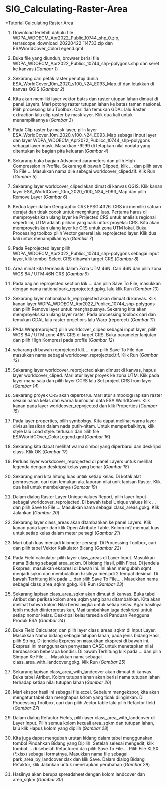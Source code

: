# SIG_Calculating-Raster-Area

*Tutorial Calculating Raster Area

1. Download terlebih dahulu file WDPA_WDOECM_Apr2022_Public_10744_shp_0.zip, terrascope_download_20220422_114733.zip dan ESAWorldCover_ColorLegend.qml

2. Buka file yang diunduh, browser berisi file WDPA_WDOECM_Apr2022_Publicc_10744_shp-polygons.shp dan seret ke kanvas (*Gambar 1*)

3. Sekarang cari petak raster penutup dunia ESA_WorldCover_10m_2020_v100_N24_E093_Map.tif dan letakkan di kanvas QGIS (*Gambar 2*)

4. Kita akan memiliki layer vektor batas dan raster utupan lahan dimuat di panel Layers. Mari potong raster tutupan lahan ke batas taman nasional. Pilih processing lalu Toolbox. Cari dan temukan GDAL lalu Raster extraction lalu clip raster by mask layer. Klik dua kali untuk menampilkannya (*Gambar 3*)

5. Pada Clip raster by mask layer, pilih layer ESA_WorldCover_10m_2020_v100_N24_E093_Map sebagai input layer dan layer WDPA_WDOECM_Apr2022_Publicc_10744_shp-polygons sebagai layer mask. Masukkan -9999 di tetapkan nilai nodata yang ditentukan ke bagian pita keluaran (*Gambar 4*)

6. Sekarang buka bagian Advanced parameters dan pilih High Compression in Profile. Sekarang di bawah Clipped, klik ... dan pilih save To File ... Masukkan nama dile sebagai worldcover_cliped.tif. Klik Run (*Gambar 5*)

7. Sekarang layer worldcover_cliped akan dimat di kanvas QGIS. Klik kanan layer ESA_WorldCover_10m_2020_v100_N24_E093_Map dan pilih Remove Layer (*Gambar 6*)

8. Kedua layer dalam Geographic CRS EPSG:4326. CRS ini memiliki satuan derajat dan tidak cocok untuk menghitung luas. Pertama harus di memproyeksikan ulang layer ke Projected CRS untuk analisis regional seperti ini, UTM adalah pilihan yang baik untuk proyeksi CRS. Kita akan memproyeksikan ulang layer ke CRS untuk zona UTM lokal. Buka Processing toolbox pilih Vector general lalu reprojected layer. Klik dua kali untuk menampilkannya (*Gambar 7*)

9. Pada Reprojected layer pilih WDPA_WDOECM_Apr2022_Publicc_10744_shp-polygons sebagai input layer, klik tombol Select CRS dibawah target CRS (*Gambar 8*)

10. Area minat kita termasuk dalam Zona UTM 46N. Cari 46N dan pilih zona WGS 84 / UTM 46N CRS (*Gambar 9*)

11. Pada bagian reprojected section klik ... dan pilih Save To File, masukkan dengan nama nationalpark_reprojected.gpkg. lalu klik Run (*Gambar 10*)

12. Sekarang layer nationalpark_reprpojected akan dimuat di kanvas. Klik kanan layer WDPA_WDOECM_Apr2022_Publicc_10744_shp-polygons dan pilih Remove layer untuk menghapusnya. Sekarang kita akan memproyeksikan ulang layer raster. Pada processing toolbox cari dan temukan GDAL lalu raster projetions lalu Warp (reporect) (*Gambar 11*)

13. PAda Wrap(reproject) pilih worldcover_cliped sebagai input layer, pilih WGS 84 / UTM zone 46N CRS di target CRS. Buka parameter lanjutan dan pilih High Kompresi pada profile (*Gambar 12*)

14. sekarang di bawah reprojetced klik ... dan pilih Save To File dan masukkan nama sebagai worldcover_reprojected.tif. Klik Run (*Gambar 13*)

15. Sekarang layer worldcover_reprojected akan dimuat di kanvas, hapus layer worldcover_cliped. Mari atur layer proyek ke zona UTM. Klik pada layer mana saja dan pilih layer CCRS lalu Set project CRS from layer (*Gambar 14*)

16. Sekarang proyek CRS akan diperbarui. Mari atur simbologi lapisan raster sesuai nama kelas dan warna kumpulan data ESA WorldCover. Klik kanan pada layer worldcover_reprojected dan klik Properties (*Gambar 15*)

17. Pada layer properties, pilih symbology. Kita dapat melihat warna layer divisualisasikan dalam nada putih-hitam. Untuk memperbaikinya, klik style lalu Load style. terlusuri dan pilih file ESAWorldCOver_ColorLegend.qml (*Gambar 16*)

18. Sekarang kita dapat melihat warna simbol yang diperbarui dan deskripsi class. Klik OK (*Gambar 17*)

19. Perluas layer workdcover_reprojected di panel Layers untuk melihat legenda dengan deskripsi kelas yang benar (*Gambar 18*)

20. Sekarang mari kita hitung luas untuk setiap kelas. Di kotak alat pemrosesan, cari dan temukan alat laporan nilai unik lapisan Raster. Klik dua kali untuk membukanya (*Gambar 19*)

21. Dalam dialog Raster Layer Unique Values Report, pilih layer Input sebagai worldcover_reprojected. Di bawah tabel Unique values klik ... dan pilih Save to File…. Masukkan nama sebagai class_areas.gpkg. Klik Jalankan (*Gambar 20*)

22. Sekarang layer class_areas akan ditambahkan ke panel Layers. Klik kanan pada layer dan klik Open Attribute Table. Kolom m2 memuat luas untuk setiap kelas dalam meter persegi (*Gambar 21*)

23. Mari ubah luas menjadi kilometer persegi. Di Processing Toolbox, cari dan pilih tabel Vektor Kalkulator Bidang (*Gambar 22*)

24. Pada Field calculator pilih layer class_areas di Layer Input. Masukkan nama Bidang sebagai area_sqkm. Di bidang Hasil, pilih Float. Di jendela Ekspresi, masukkan ekspresi di bawah ini. Ini akan mengubah sqmt menjadi sqkm dan membulatkan hasilnya menjadi 2 tempat desimal. Di bawah Terhitung klik pada ... dan pilih Save To File… . Masukkan nama sebagai class_area_sqkm.gpkg. Klik Run (*Gambar 23*)

25. Sekarang lapisan class_area_sqkm akan dimuat di kanvas. Buka tabel Atribut dan periksa kolom area_sqkm yang baru ditambahkan. Kita akan melihat bahwa kolom Nilai berisi angka untuk setiap kelas. Agar hasilnya lebih mudah diinterpretasikan, Mari tambahkan juga deskripsi untuk setiap nomor kelas. Deskripsi kelas tersedia di Panduan Pengguna Produk ESA (*Gambar 24*)

26. Buka Field Calculator, dan pilih layer class_areas_sqkm di Input Layer. Masukkan Nama bidang sebagai tutupan lahan, pada jenis bidang Hasil, pilih String. Di jendela Expression masukkan ekspresi di bawah ini. Ekspresi ini menggunakan pernyataan CASE untuk menetapkan nilai berdasarkan beberapa kondisi. Di bawah Terhitung klik pada ... dan pilih Simpan Ke File… . Masukkan nama sebagai class_area_with_landcover.gpkg. Klik Run (*Gambar 25*)

27. Sekarang lapisan class_area_with_landcover akan dimuat di kanvas. Buka tabel Atribut. Kolom tutupan lahan akan berisi nama tutupan lahan terhadap setiap nilai tutupan lahan (*Gambar 26*)

28. Mari ekspor hasil ini sebagai file excel. Sebelum mengekspor, kita akan mengatur tabel dan menghapus kolom yang tidak diinginkan. Di Processing Toolbox, cari dan pilih Vector table lalu pilih  Refactor field (*Gambar 27*)

29. Dalam dialog Refactor Fields, pilih layer class_area_with_landcover di Layer Input. Pilih semua kolom kecuali area_sqkm dan tutupan lahan, lalu klik Hapus kolom yang dipilih (*Gambar 28*)

30. Kita juga dapat mengubah urutan bidang dalam tabel menggunakan tombol Pindahkan Bidang yang Dipilih. Setelah  selesai mengedit, klik tombol ... di sebelah Refactored dan pilih Save To File…. Pilih File XLSX (*.xlsx) sebagai formatnya. Masukkan nama file sebagai park_area_by_landcover.xlsx dan klik Save. Dalam dialog Bidang Refaktor, klik Jalankan untuk menerapkan perubahan (*Gambar 29*)

31. Hasilnya akan berupa spreadsheet dengan kolom landcover dan area_sqkm (*Gambar 30*)
